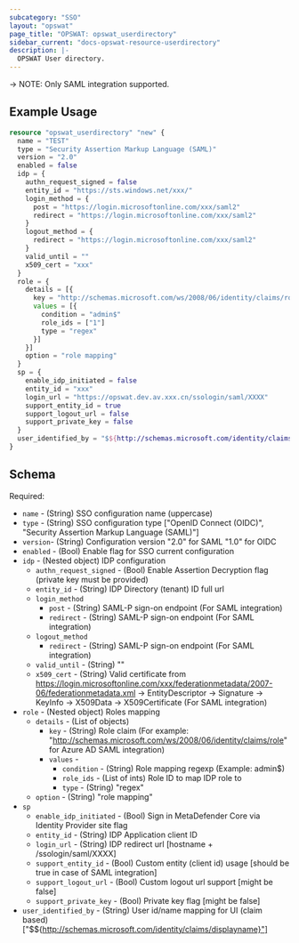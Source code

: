 ```yaml
---
subcategory: "SSO"
layout: "opswat"
page_title: "OPSWAT: opswat_userdirectory"
sidebar_current: "docs-opswat-resource-userdirectory"
description: |-
  OPSWAT User directory.
---
```


-> NOTE: Only SAML integration supported.

## Example Usage

```terraform
resource "opswat_userdirectory" "new" {
  name = "TEST"
  type = "Security Assertion Markup Language (SAML)"
  version = "2.0"
  enabled = false
  idp = {
    authn_request_signed = false
    entity_id = "https://sts.windows.net/xxx/"
    login_method = {
      post = "https://login.microsoftonline.com/xxx/saml2"
      redirect = "https://login.microsoftonline.com/xxx/saml2"
    }
    logout_method = {
      redirect = "https://login.microsoftonline.com/xxx/saml2"
    }
    valid_until = ""
    x509_cert = "xxx"
  }
  role = {
    details = [{
      key = "http://schemas.microsoft.com/ws/2008/06/identity/claims/role"
      values = [{
        condition = "admin$"
        role_ids = ["1"]
        type = "regex"
      }]
    }]
    option = "role mapping"
  }
  sp = {
    enable_idp_initiated = false
    entity_id = "xxx"
    login_url = "https://opswat.dev.av.xxx.cn/ssologin/saml/XXXX"
    support_entity_id = true
    support_logout_url = false
    support_private_key = false
  }
  user_identified_by = "$${http://schemas.microsoft.com/identity/claims/displayname}"
}
```

## Schema
Required:  
- `name` - (String) SSO configuration name (uppercase)
- `type` - (String) SSO configuration type ["OpenID Connect (OIDC)", "Security Assertion Markup Language (SAML)"]
- `version`- (String) Configuration version "2.0" for SAML "1.0" for OIDC
- `enabled` - (Bool) Enable flag for SSO current configuration
- `idp` - (Nested object) IDP configuration
    - `authn_request_signed` - (Bool) Enable Assertion Decryption flag (private key must be provided)
    - `entity_id` - (String) IDP Directory (tenant) ID full url
    - `login_method`
        - `post` - (String) SAML-P sign-on endpoint (For SAML integration)
        - `redirect` - (String) SAML-P sign-on endpoint (For SAML integration)
    - `logout_method`
        - `redirect` - (String) SAML-P sign-on endpoint (For SAML integration)
    - `valid_until` - (String) ""
    - `x509_cert` - (String) Valid certificate from https://login.microsoftonline.com/xxx/federationmetadata/2007-06/federationmetadata.xml -> EntityDescriptor -> Signature -> KeyInfo -> X509Data -> X509Certificate (For SAML integration)
- `role` - (Nested object) Roles mapping
    - `details` - (List of objects)
        - `key` - (String) Role claim (For example: "http://schemas.microsoft.com/ws/2008/06/identity/claims/role" for Azure AD SAML integration)
        - `values` -
            - `condition` - (String) Role mapping regexp (Example: admin$)
            - `role_ids` - (List of ints) Role ID to map IDP role to
            - `type` - (String) "regex"
    - `option` - (String) "role mapping"
- `sp`
    - `enable_idp_initiated` - (Bool) Sign in MetaDefender Core via Identity Provider site flag
    - `entity_id` - (String) IDP Application client ID
    - `login_url` - (String) IDP redirect url [hostname + /ssologin/saml/XXXX]
    - `support_entity_id` - (Bool) Custom entity (client id) usage [should be true in case of SAML integration]
    - `support_logout_url` - (Bool) Custom logout url support [might be false]
    - `support_private_key` - (Bool) Private key flag [might be false]
- `user_identified_by` - (String) User id/name mapping for UI (claim based) ["$${http://schemas.microsoft.com/identity/claims/displayname}"]